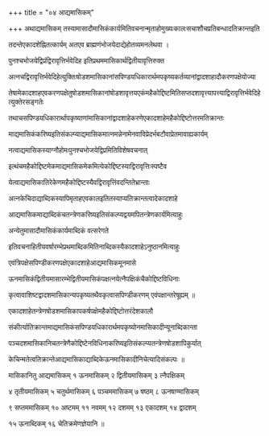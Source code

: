+++
title = "०४ आद्यमासिकम्"

+++
अथाद्यमासिकम् तस्यामासादौमासिकंकार्यमितिवचनान्मृताहोमुख्यःकालःसचाशौचप्रतिबन्धादतिक्रान्तइति

तदन्तेएकादशेह्नितत्कार्यम् अतएव ब्राह्मणंभोजयेदाद्येहोतव्यमनलेथवा ।

पुनश्चभोजयेद्विप्रंद्विरावृत्तिर्भवेदिह इतिप्रथममासिकार्थद्वितीयावृत्तिरुक्त

अत्नचद्विरावृत्तिर्भवेदिहेत्युक्तिःषोडशमासिकानांसपिण्डयधिकारार्थमपकृष्यकर्तव्यानांद्वादशाहादौकरणपक्षेयोज्या

तेषामेकादशाहएवकरणपक्षेतुषोडशमासिकानांषोडशावृत्तयएकंमहैकोद्दिष्टमितिसप्तदशावृत्त्यापत्त्याद्विरावृत्तिर्भवेदिहेत्युक्तेरसङ्गतेः

तथाचसपिण्डयधिकारार्थापकृष्याणांमासिकानांद्वादशाहेकरणेएकादशाहेमहैकोद्दिष्टोत्तरमतिक्रान्तः

माद्यमासिकंकरिष्यइतिसंकल्प्याद्यमासिकमात्नमन्नेनामेनवाविप्रेदर्भबटौवाप्रेतमावाह्यकार्यम्

नत्वाद्यमासिकस्याग्नौहोमःपुनश्चभोजयेद्विप्रमितिविशेषवचनात्

इत्थंचमहैकोद्दिष्टमेकमाद्यमासिकमेकमित्येकोद्दिष्टस्याद्विरावृत्तिःस्पष्टैव

येत्वाद्यमासिकातिरेकेणमहैकोद्दिष्टस्यैवद्विरावृत्तिंवदन्तितेभ्रान्ताः

अत्नकेचिदाद्याब्दिकस्यापिमृताहएवकालइतितस्याप्यतिक्रान्तत्वादेकादशाहे

आद्यमासिकमाद्याब्दिकंचतन्त्रेणकरिष्यइतिसंकल्प्यद्वयमपितन्त्रेणकार्यमित्याहुः

अन्येतुमासादौमासिकंकार्यमाब्दिकं वत्सरेगते

इतिवचनाहितीयवर्षारम्भेप्रथमाब्दिकमितिनाब्दिकस्यैकादशाहेऽनुष्ठानमित्याहुः

एवंत्रिपक्षेसपिण्डीकरणपक्षेएकादशाहेआद्यमासिकमूनमासे

ऊनमासिकंद्वितीयमासारम्भेद्वितीयमासिकंपक्षत्नयेत्नैपक्षिकंचैकोद्दिष्टविधिनाः

कृत्वावाशिष्टद्वादशमासिकान्यपकृष्यतथैवकृत्वासपिण्डीकरणम् एवंपक्षान्तरेषूह्यम् ॥

एकादशाहेतन्त्रेणषोडशमासिकापकर्षपक्षेमहैकोद्दिष्टोत्तरंदेशकालौ

संकीर्त्यातिक्रान्तमाद्यमासिकंसपिण्डयधिकारार्थमपकृष्योनमासिकादीन्यूनाब्दिकान्ता

पञ्चदशमासिकानिचतन्त्रेणैकोद्दिष्टेनविधिनाकरिष्यइतिसंकल्प्यतन्त्रेणषोडशापिकुर्यात्

केचिन्मतेत्वतिक्रान्तेआद्यमासिकाद्याब्दिकेऊनमासिकादीनिचेत्यादिसंकल्पः ॥

मासिकानितु आद्यमासिकम् १ ऊनमासिकम् २ द्वितीयमासिकम् ३ त्नैपक्षिकम्

४ तृतीयमासिकम् ५ चतुर्थमासिकम् ६ पञ्चममासिकम् ७ षष्ठम् ८ ऊनषाण्मासिकम्

९ सप्तममासिकम् १० अष्टमम् ११ नवमम् १२ दशमम् १३ एकादशम् १४ द्वादशम्

१५ ऊनाब्दिकम् १६ चेतिक्रमेणज्ञेयानि ॥
